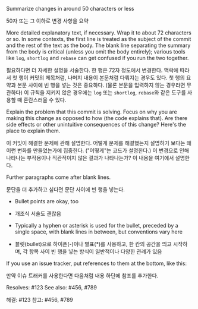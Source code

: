 Summarize changes in around 50 characters or less

50자 또는 그 이하로 변경 사항을 요약

More detailed explanatory text, if necessary. Wrap it to about 72
characters or so. In some contexts, the first line is treated as the
subject of the commit and the rest of the text as the body. The
blank line separating the summary from the body is critical (unless
you omit the body entirely); various tools like `log`, `shortlog`
and `rebase` can get confused if you run the two together.

필요하다면 더 자세한 설명을 서술한다. 한 행은 72자 정도에서 변경한다.
맥락에 따라서 첫 행이 커밋의 제목처럼, 나머지 내용이 본문처럼 다뤄지는
경우도 있다. 첫 행의 요약과 본문 사이에 빈 행을 넣는 것은 중요하다.
(물론 본문을 입력하지 않는 경우라면 무관하다) 이 규칙을 지키지 않은
경우에는 `log` 또는 `shortlog`, `rebase`와 같은 도구를 사용할 때
혼란스러울 수 있다.

Explain the problem that this commit is solving. Focus on why you
are making this change as opposed to how (the code explains that).
Are there side effects or other unintuitive consequences of this
change? Here's the place to explain them.

이 커밋이 해결한 문제에 관해 설명한다. 어떻게 문제를 해결했는지 설명하기
보다는 왜 이런 변화를 만들었는가에 집중한다. ("어떻게"는 코드가 설명한다.)
이 변경으로 인해 나타나는 부작용이나 직관적이지 않은 결과가 나타나는가?
이 내용을 여기에서 설명한다.

Further paragraphs come after blank lines.

문단을 더 추가하고 싶다면 문단 사이에 빈 행을 넣는다.

 - Bullet points are okay, too

 - 개조식 서술도 괜찮음

 - Typically a hyphen or asterisk is used for the bullet, preceded
   by a single space, with blank lines in between, but conventions
   vary here

 - 블릿(bullet)으로 하이픈(-)이나 별표(*)를 사용하고, 한 칸의 공간을
   띄고 시작하며, 각 항목 사이 빈 행을 넣는 방식이 일반적이나 다양한
   관례가 있음

If you use an issue tracker, put references to them at the bottom,
like this:

만약 이슈 트래커를 사용한다면 다음처럼 내용 하단에 참조를 추가한다.

Resolves: #123
See also: #456, #789

해결: #123
참고: #456, #789